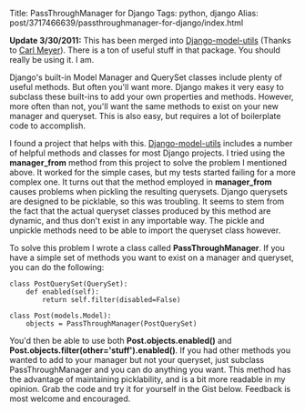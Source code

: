 Title: PassThroughManager for Django
Tags: python, django
Alias: post/3717466639/passthroughmanager-for-django/index.html

**Update 3/30/2011:** This has been merged into [Django-model-utils](https://bitbucket.org/carljm/django-model-utils/) (Thanks to [Carl Meyer](https://bitbucket.org/carljm)). There is a ton of useful stuff in that package. You should really be using it. I am.

Django's built-in Model Manager and QuerySet classes include plenty of useful methods. But often you'll want more. Django makes it very easy to subclass these built-ins to add your own properties and methods. However, more often than not, you'll want the same methods to exist on your new manager and queryset. This is also easy, but requires a lot of boilerplate code to accomplish.

I found a project that helps with this. [Django-model-utils](https://bitbucket.org/carljm/django-model-utils/) includes a number of helpful methods and classes for most Django projects. I tried using the **manager_from** method from this project to solve the problem I mentioned above. It worked for the simple cases, but my tests started failing for a more complex one. It turns out that the method employed in **manager_from** causes problems when pickling the resulting querysets. Django querysets are designed to be picklable, so this was troubling. It seems to stem from the fact that the actual queryset classes produced by this method are dynamic, and thus don't exist in any importable way. The pickle and unpickle methods need to be able to import the queryset class however.

To solve this problem I wrote a class called **PassThroughManager**. If you have a simple set of methods you want to exist on a manager and queryset, you can do the following:

    class PostQuerySet(QuerySet):
        def enabled(self):
            return self.filter(disabled=False)

    class Post(models.Model):
        objects = PassThroughManager(PostQuerySet)

You'd then be able to use both **Post.objects.enabled()** and **Post.objects.filter(other='stuff').enabled()**. If you had other methods you wanted to add to your manager but not your queryset, just subclass PassThroughManager and you can do anything you want. This method has the advantage of maintaining picklability, and is a bit more readable in my opinion. Grab the code and try it for yourself in the Gist below. Feedback is most welcome and encouraged.

<script src="https://gist.github.com/859473.js"></script>
